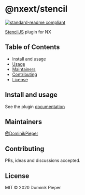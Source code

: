 # @nxext/stencil

[![standard-readme compliant](https://img.shields.io/badge/standard--readme-OK-green.svg?style=flat-square)](https://github.com/RichardLitt/standard-readme)

[StencilJS](https://stenciljs.com) plugin for NX

## Table of Contents

- [Install and usage](#install-and-usage)
- [Usage](#usage)
- [Maintainers](#maintainers)
- [Contributing](#contributing)
- [License](#license)

## Install and usage

See the plugin [documentation](libs/stencil/README.md)

## Maintainers

[@DominikPieper](https://github.com/DominikPieper)

## Contributing

PRs, ideas and discussions accepted.

## License

MIT © 2020 Dominik Pieper

